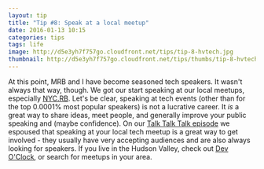 ```yaml
---
layout: tip
title: "Tip #8: Speak at a local meetup"
date: 2016-01-13 10:15
categories: tips
tags: life
image: http://d5e3yh7f757go.cloudfront.net/tips/tip-8-hvtech.jpg
thumbnail: http://d5e3yh7f757go.cloudfront.net/tips/thumbs/tip-8-hvtech.jpg
---
```

At this point, MRB and I have become seasoned tech speakers. It wasn't always that way, though. We got our start speaking at our local meetups, especially [NYC.RB](http://www.meetup.com/NYC-rb/). Let's be clear, speaking at tech events (other than for the top 0.0001% most popular speakers) is not a lucrative career. It _is_ a great way to share ideas, meet people, and generally improve your public speaking and (maybe confidence). On our [Talk Talk Talk episode](http://beatsryetypes.com/episodes/2015/06/08/episode-19-talk-talk-talk.html) we espoused that speaking at your local tech meetup is a great way to get involved - they usually have very accepting audiences and are also always looking for speakers. If you live in the Hudson Valley, check out [Dev O'Clock](http://www.meetup.com/hvtech/), or search for meetups in your area.
